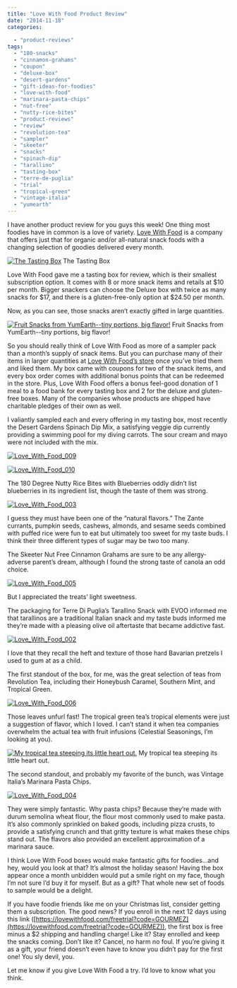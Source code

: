 ```yaml
---
title: "Love With Food Product Review"
date: "2014-11-18"
categories:
  
  - "product-reviews"
tags:
  - "180-snacks"
  - "cinnamon-grahams"
  - "coupon"
  - "deluxe-box"
  - "desert-gardens"
  - "gift-ideas-for-foodies"
  - "love-with-food"
  - "marinara-pasta-chips"
  - "nut-free"
  - "nutty-rice-bites"
  - "product-reviews"
  - "review"
  - "revolution-tea"
  - "sampler"
  - "skeeter"
  - "snacks"
  - "spinach-dip"
  - "tarallino"
  - "tasting-box"
  - "terre-de-puglia"
  - "trial"
  - "tropical-green"
  - "vintage-italia"
  - "yumearth"
---
```


I have another product review for you guys this week! One thing most foodies have in common is a love of variety. [Love With Food](https://lovewithfood.com/shop) is a company that offers just that for organic and/or all-natural snack foods with a changing selection of goodies delivered every month.




<div class="caption">

[![The Tasting Box](http://www.rebeccagomezfarrell.com/wp-content/uploads/2014/11/Love_With_Food_001-399x500.jpg)](http://www.rebeccagomezfarrell.com/2014/11/love-with-food-product-review/love_with_food_001/) The Tasting Box</div>


Love With Food gave me a tasting box for review, which is their smallest subscription option. It comes with 8 or more snack items and retails at $10 per month. Bigger snackers can choose the Deluxe box with twice as many snacks for $17, and there is a gluten-free-only option at $24.50 per month.

Now, as you can see, those snacks aren’t exactly gifted in large quantities.




<div class="caption">

[![Fruit Snacks from YumEarth--tiny portions, big flavor!](http://www.rebeccagomezfarrell.com/wp-content/uploads/2014/11/Love_With_Food_008-500x332.jpg)](http://www.rebeccagomezfarrell.com/2014/11/love-with-food-product-review/love_with_food_008/) Fruit Snacks from YumEarth--tiny portions, big flavor!</div>


So you should really think of Love With Food as more of a sampler pack than a month’s supply of snack items. But you can purchase many of their items in larger quantities at [Love With Food’s store](https://lovewithfood.com/shop) once you’ve tried them and liked them. My box came with coupons for two of the snack items, and every box order comes with additional bonus points that can be redeemed in the store. Plus, Love With Food offers a bonus feel-good donation of 1 meal to a food bank for every tasting box and 2 for the deluxe and gluten-free boxes. Many of the companies whose products are shipped have charitable pledges of their own as well.

I valiantly sampled each and every offering in my tasting box, most recently the Desert Gardens Spinach Dip Mix, a satisfying veggie dip currently providing a swimming pool for my diving carrots. The sour cream and mayo were not included with the mix.

[![Love_With_Food_009](http://www.rebeccagomezfarrell.com/wp-content/uploads/2014/11/Love_With_Food_009-332x500.jpg)](http://www.rebeccagomezfarrell.com/2014/11/love-with-food-product-review/love_with_food_009/)

[![Love_With_Food_010](http://www.rebeccagomezfarrell.com/wp-content/uploads/2014/11/Love_With_Food_010-500x332.jpg)](http://www.rebeccagomezfarrell.com/2014/11/love-with-food-product-review/love_with_food_010/)

The 180 Degree Nutty Rice Bites with Blueberries oddly didn’t list blueberries in its ingredient list, though the taste of them was strong.

[![Love_With_Food_003](http://www.rebeccagomezfarrell.com/wp-content/uploads/2014/11/Love_With_Food_003-332x500.jpg)](http://www.rebeccagomezfarrell.com/2014/11/love-with-food-product-review/love_with_food_003/)

I guess they must have been one of the “natural flavors.” The Zante currants, pumpkin seeds, cashews, almonds, and sesame seeds combined with puffed rice were fun to eat but ultimately too sweet for my taste buds. I think their three different types of sugar may be two too many.

The Skeeter Nut Free Cinnamon Grahams are sure to be any allergy-adverse parent’s dream, although I found the strong taste of canola an odd choice.

[![Love_With_Food_005](http://www.rebeccagomezfarrell.com/wp-content/uploads/2014/11/Love_With_Food_005-500x332.jpg)](http://www.rebeccagomezfarrell.com/2014/11/love-with-food-product-review/love_with_food_005/)

But I appreciated the treats’ light sweetness.

The packaging for Terre Di Puglia’s Tarallino Snack with EVOO informed me that tarallinos are a traditional Italian snack and my taste buds informed me they’re made with a pleasing olive oil aftertaste that became addictive fast.

[![Love_With_Food_002](http://www.rebeccagomezfarrell.com/wp-content/uploads/2014/11/Love_With_Food_002-332x500.jpg)](http://www.rebeccagomezfarrell.com/2014/11/love-with-food-product-review/love_with_food_002/)

I love that they recall the heft and texture of those hard Bavarian pretzels I used to gum at as a child.

The first standout of the box, for me, was the great selection of teas from Revolution Tea, including their Honeybush Caramel, Southern Mint, and Tropical Green.

[![Love_With_Food_006](http://www.rebeccagomezfarrell.com/wp-content/uploads/2014/11/Love_With_Food_006-500x466.jpg)](http://www.rebeccagomezfarrell.com/2014/11/love-with-food-product-review/love_with_food_006/)

Those leaves unfurl fast! The tropical green tea’s tropical elements were just a suggestion of flavor, which I loved. I can’t stand it when tea companies overwhelm the actual tea with fruit infusions (Celestial Seasonings, I’m looking at you).




<div class="caption">

[![My tropical tea steeping its little heart out.](http://www.rebeccagomezfarrell.com/wp-content/uploads/2014/11/Love_With_Food_007-332x500.jpg)](http://www.rebeccagomezfarrell.com/2014/11/love-with-food-product-review/love_with_food_007/) My tropical tea steeping its little heart out.</div>


The second standout, and probably my favorite of the bunch, was Vintage Italia’s Marinara Pasta Chips.

[![Love_With_Food_004](http://www.rebeccagomezfarrell.com/wp-content/uploads/2014/11/Love_With_Food_004-500x332.jpg)](http://www.rebeccagomezfarrell.com/2014/11/love-with-food-product-review/love_with_food_004/)

They were simply fantastic. Why pasta chips? Because they’re made with durum semolina wheat flour, the flour most commonly used to make pasta. It’s also commonly sprinkled on baked goods, including pizza crusts, to provide a satisfying crunch and that gritty texture is what makes these chips stand out. The flavors also provided an excellent approximation of a marinara sauce.

I think Love With Food boxes would make fantastic gifts for foodies…and hey, would you look at that? It’s almost the holiday season! Having the box appear once a month unbidden would put a smile right on my face, though I’m not sure I’d buy it for myself. But as a gift? That whole new set of foods to sample would be a delight.

If you have foodie friends like me on your Christmas list, consider getting them a subscription. The good news? If you enroll in the next 12 days using this link ([https://lovewithfood.com/freetrial?code=GOURMEZ](https://lovewithfood.com/freetrial?code=GOURMEZ)), the first box is free minus a $2 shipping and handling charge! Like it? Stay enrolled and keep the snacks coming. Don’t like it? Cancel, no harm no foul. If you’re giving it as a gift, your friend doesn’t even have to know you didn’t pay for the first one! You sly devil, you.

Let me know if you give Love With Food a try. I’d love to know what you think.
